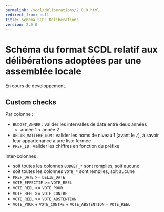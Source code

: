 ```yaml
---
permalink: /scdl/deliberations/2.0.0.html
redirect_from: null
title: Schéma SCDL Délibérations
version: 2.0.0
---
```


# Schéma du format SCDL relatif aux délibérations adoptées par une assemblée locale

En cours de développement.

## Custom checks

Par colonne :
- `BUDGET_ANNEE` : valider les intervalles de date entre deux années
  - année 1 < année 2
- `DELIB_MATIERE_NOM` : valider les noms de niveau 1 (avant le `/`), à savoir leur appartenance à une liste fermée
- `PREF_ID` : valider les chiffres en fonction du préfixe

Inter-colonnes :
- soit toutes les colonnes `BUDGET_*` sont remplies, soit aucune
- soit toutes les colonnes `VOTE_*` sont remplies, soit aucune
- `PREF_DATE` >= `DELIB_DATE`
- `VOTE_EFFECTIF` >= `VOTE_REEL`
- `VOTE_REEL` >= `VOTE_POUR`
- `VOTE_REEL` >= `VOTE_CONTRE`
- `VOTE_REEL` >= `VOTE_ABSTENTION`
- `VOTE_POUR` + `VOTE_CONTRE` + `VOTE_ABSTENTION` = `VOTE_REEL`